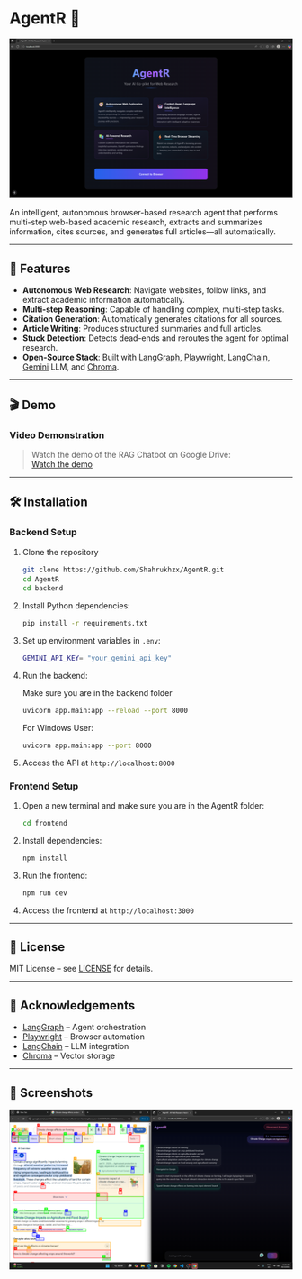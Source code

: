 # AgentR 🤖

![Project Banner](assets/agentR_1.png)

An intelligent, autonomous browser-based research agent that performs multi-step web-based academic research, extracts and summarizes information, cites sources, and generates full articles—all automatically.

---

## 🚀 Features

- **Autonomous Web Research**: Navigate websites, follow links, and extract academic information automatically.  
- **Multi-step Reasoning**: Capable of handling complex, multi-step tasks.  
- **Citation Generation**: Automatically generates citations for all sources.  
- **Article Writing**: Produces structured summaries and full articles.  
- **Stuck Detection**: Detects dead-ends and reroutes the agent for optimal research.  
- **Open-Source Stack**: Built with [LangGraph](https://www.langgraph.com/), [Playwright](https://playwright.dev/), [LangChain](https://www.langchain.com/), [Gemini](https://www.gemini.com/) LLM, and [Chroma](https://www.trychroma.com/).

---

## 🎬 Demo

### Video Demonstration


> Watch the demo of the RAG Chatbot on Google Drive:  
[Watch the demo](https://drive.google.com/file/d/11MTu6_QBP1g-uQhq_vja-QpWKVQOTNs_/view?usp=drive_link)

---

## 🛠️ Installation

### Backend Setup

1. Clone the repository
   ```bash
   git clone https://github.com/Shahrukhzx/AgentR.git
   cd AgentR
   cd backend
   ```

2. Install Python dependencies:

   ```bash
   pip install -r requirements.txt
   ```


3. Set up environment variables in `.env`:
   ```bash
   GEMINI_API_KEY= "your_gemini_api_key"
   ```

4. Run the backend:

   Make sure you are in the backend folder

    ```bash
    uvicorn app.main:app --reload --port 8000 
    ```

   For Windows User:

    ```bash
    uvicorn app.main:app --port 8000
    ```

8. Access the API at `http://localhost:8000`

### Frontend Setup

1. Open a new terminal and make sure you are in the AgentR folder:
   ```bash
   cd frontend
   ```

2. Install dependencies:
   ```bash
   npm install
   ```

3. Run the frontend:
   ```bash
   npm run dev
   ```

4. Access the frontend at `http://localhost:3000`

---

## 📜 License

MIT License – see [LICENSE](LICENSE) for details.

---

## 🙏 Acknowledgements

- [LangGraph](https://www.langgraph.com/) – Agent orchestration  
- [Playwright](https://playwright.dev/) – Browser automation  
- [LangChain](https://www.langchain.com/) – LLM integration  
- [Chroma](https://www.trychroma.com/) – Vector storage  

---

## 📸 Screenshots

![Agent Researching](assets/researching.png)